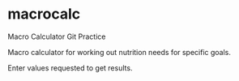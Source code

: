 # macrocalc
Macro Calculator Git Practice

Macro calculator for working out nutrition needs for specific goals.

Enter values requested to get results. 
